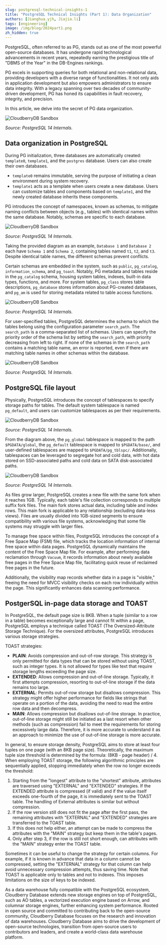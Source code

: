 ```yaml
---
slug: postgresql-technical-insights-1
title: "PostgreSQL Technical Insights (Part 1): Data Organization"
authors: [Jianghua.yjh, Jiajia.li]
tags: [engineering]
image: /img/blog/2024part1.png
zh_hidden: true
---
```


PostgreSQL, often referred to as PG, stands out as one of the most powerful open-source databases. It has undergone rapid technological advancements in recent years, repeatedly earning the prestigious title of "DBMS of the Year" in the DB-Engines rankings.

PG excels in supporting queries for both relational and non-relational data, providing developers with a diverse range of functionalities. It not only aids in application development but also empowers administrators to ensure data integrity. With a legacy spanning over two decades of community-driven development, PG has honed its capabilities in fault recovery, integrity, and precision.

In this article, we delve into the secret of PG data organization.

<!-- truncate -->

![CloudberryDB Sandbox](../static/img/pg-insights/pg-insights-1-1.png)

_Source: PostgreSQL 14 Internals._

## Data organization in PostgreSQL

During PG initialization, three databases are automatically created: `template0`, `template1`, and the `postgres` database. Users can also create their own databases.

- `template0` remains immutable, serving the purpose of initiating a clean environment during system recovery.
- `template1` acts as a template when users create a new database. Users can customize tables and components based on `template1`, and the newly created database inherits these components.

PG introduces the concept of namespaces, known as schemas, to mitigate naming conflicts between objects (e.g., tables) with identical names within the same database. Notably, schemas are specific to each database.

![CloudberryDB Sandbox](../static/img/pg-insights/pg-insights-1-2.png)

_Source: PostgreSQL 14 Internals._

Taking the provided diagram as an example, `Database 1` and `Database 2` each have `Schema 1` and `Schema 2`, containing tables named `t1`, `t2`, and `t3`. Despite identical table names, the different schemas prevent conflicts.

Certain schemas are embedded in the system, such as `public`, `pg_catalog`, `information_schema`, and `pg_toast`. Notably, PG metadata and tables reside in the `pg_catalog` schema, housing system tables, indexes, built-in data types, functions, and more. For system tables, `pg_class` stores table descriptions, `pg_database` stores information about PG-created databases, and `pg_am` is used for storing metadata related to table access functions.

![CloudberryDB Sandbox](../static/img/pg-insights/pg-insights-1-3.png)

_Source: PostgreSQL 14 Internals._

For user-specified tables, PostgreSQL determines the schema to which the tables belong using the configuration parameter `search_path`. The `search_path` is a comma-separated list of schemas. Users can specify the priority order of the schema list by setting the `search_path`, with priority decreasing from left to right. If none of the schemas in the `search_path` contains a matching table name, an error is reported, even if there are matching table names in other schemas within the database.

![CloudberryDB Sandbox](../static/img/pg-insights/pg-insights-1-4.png)

_Source: PostgreSQL 14 Internals._

## PostgreSQL file layout

Physically, PostgreSQL introduces the concept of tablespaces to specify storage paths for tables. The default system tablespace is named `pg_default`, and users can customize tablespaces as per their requirements.

![CloudberryDB Sandbox](../static/img/pg-insights/pg-insights-1-5.png)

_Source: PostgreSQL 14 Internals._

From the diagram above, the `pg_global` tablespace is mapped to the path `$PGDATA/global`, the `pg_default` tablespace is mapped to `$PGDATA/base/`, and user-defined tablespaces are mapped to `$PGDATA/pg_tblspc/`. Additionally, tablespaces can be leveraged to segregate hot and cold data, with hot data stored on SSD-associated paths and cold data on SATA disk-associated paths.

![CloudberryDB Sandbox](../static/img/pg-insights/pg-insights-1-6.png)

_Source: PostgreSQL 14 Internals._

As files grow larger, PostgreSQL creates a new file with the same fork when it reaches 1GB. Typically, each table's file collection corresponds to multiple suffix fork files. The main fork stores actual data, including table and index rows. This main fork is applicable to any relationship (excluding data-less views). Files are usually divided into 1GB-sized segments to ensure compatibility with various file systems, acknowledging that some file systems may struggle with larger files.

To manage free space within files, PostgreSQL introduces the concept of a Free Space Map (FSM) file, which tracks the location information of internal free space within data pages. PostgreSQL dynamically maintains the content of the Free Space Map file. For example, after performing data reclamation through `Vacuum`, it records information about newly available free pages in the Free Space Map file, facilitating quick reuse of reclaimed free pages in the future.

Additionally, the visibility map records whether data in a page is "visible," freeing the need for MVCC visibility checks on each row individually within the page. This significantly enhances data scanning performance.

## PostgerSQL in-page data storage and TOAST

In PostgreSQL, the default page size is 8KB. When a tuple (similar to a row in a table) becomes exceptionally large and cannot fit within a page, PostgreSQL employs a technique called TOAST (The Oversized-Attribute Storage Technique). For the oversized attributes, PostgreSQL introduces various storage strategies.

TOAST strategies:

- **PLAIN**: Avoids compression and out-of-row storage. This strategy is only permitted for data types that can be stored without using TOAST, such as integer types. It is not allowed for types like text that require storage lengths exceeding the page size.
- **EXTENDED**: Allows compression and out-of-line storage. Typically, it first attempts compression, resorting to out-of-line storage if the data remains too large.
- **EXTERNAL**: Permits out-of-row storage but disallows compression. This strategy might offer higher performance for fields like strings that operate on a portion of the data, avoiding the need to read the entire row data and then decompress.
- **MAIN**: Allows compression but disallows out-of-line storage. In practice, out-of-line storage might still be initiated as a last resort when other methods (such as compression) fail to meet the requirements for storing excessively large data. Therefore, it is more accurate to understand it as an approach to minimize the use of out-of-line storage is more accurate.

In general, to ensure storage density, PostgreSQL aims to store at least four tuples on one page (with an 8KB page size). Theoretically, the maximum tuple size threshold is determined by the formula: (8KB - page header) / 4. When employing TOAST storage, the following algorithmic principles are sequentially applied, stopping immediately when the row no longer exceeds the threshold:

1.  Starting from the "longest" attribute to the "shortest" attribute, attributes are traversed using "EXTERNAL" and "EXTENDED" strategies. If the EXTENDED attribute is compressed (if valid) and if the value itself exceeds one-fourth of the page, it is immediately sent to the TOAST table. The handling of External attributes is similar but without compression.
2.  If the row version still does not fit the page after the first pass, the remaining attributes with "EXTERNAL" and "EXTENDED" strategies are transferred to the TOAST table.
3.  If this does not help either, an attempt can be made to compress the attributes with the "MAIN" strategy but keep them in the table's pages.
4.  Only after step 3, if the row is still not short enough, can attributes with the "MAIN" strategy enter the TOAST table.

Sometimes it can be useful to change the strategy for certain columns. For example, if it is known in advance that data in a column cannot be compressed, setting the "EXTERNAL" strategy for that column can help avoid unnecessary compression attempts, thus saving time. Note that TOAST is applicable only to tables and not to indexes. This imposes limitations on the size of keys to be indexed.

As a data warehouse fully compatible with the PostgreSQL ecosystem, Cloudberry Database extends new storage engines on top of PostgreSQL, such as AO tables, a vectorized execution engine based on Arrow, and columnar storage engines, further enhancing system performance. Rooted in open source and committed to contributing back to the open-source community, Cloudberry Database focuses on the research and innovation of data warehouses. Cloudberry Database aims to drive the development of open-source technologies, transition from open-source users to contributors and leaders, and create a world-class data warehouse platform.
